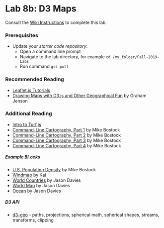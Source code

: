 # Lab 8b: D3 Maps
Consult the [Wiki Instructions](https://github.gatech.edu/CS-7450/Fall-2019-Labs/wiki/Lab-8b:-D3-Maps) to complete this lab.

### Prerequisites

* Update your *starter code repository*:
	* Open a command line prompt
	* Navigate to the lab directory, for example `cd /my_folder/Fall-2019-Labs`
	* Run command `git pull`

### Recommended Reading

* [Leaflet.js Tutorials](http://leafletjs.com/examples.html)
* [Drawing Maps with D3.js and Other Geographical Fun](https://maori.geek.nz/drawing-maps-with-d3-js-and-other-geographical-fun-3a6eedeb8e3) by Graham Jenson

### Additional Reading

* [Intro to Turf.js](https://www.mapbox.com/help/intro-to-turf/)
* [Command-Line Cartography, Part 1](https://medium.com/@mbostock/command-line-cartography-part-1-897aa8f8ca2c) by Mike Bostock
* [Command-Line Cartography, Part 2](https://medium.com/@mbostock/command-line-cartography-part-2-c3a82c5c0f3) by Mike Bostock
* [Command-Line Cartography, Part 3](https://medium.com/@mbostock/command-line-cartography-part-3-1158e4c55a1e) by Mike Bostock
* [Command-Line Cartography, Part 4](https://medium.com/@mbostock/command-line-cartography-part-4-82d0d26df0cf) by Mike Bostock

##### Example Bl.ocks
* [U.S. Population Density](https://bl.ocks.org/mbostock/2522624ada2c1f9e0fafb75cca09442b) by Mike Bostock
* [Windmap](http://bl.ocks.org/syntagmatic/fc62d1de6ada1e06b803) by Kai
* [World Countries](http://bl.ocks.org/jasondavies/4183701) by Jason Davies
* [World Map](http://bl.ocks.org/jasondavies/4188334) by Jason Davies
* [Ocean](http://bl.ocks.org/jasondavies/6722361) by Jason Davies

##### D3 API
* [d3-geo](https://github.com/d3/d3-geo) - paths, projections, spherical math, spherical shapes, streams, transforms, clipping
